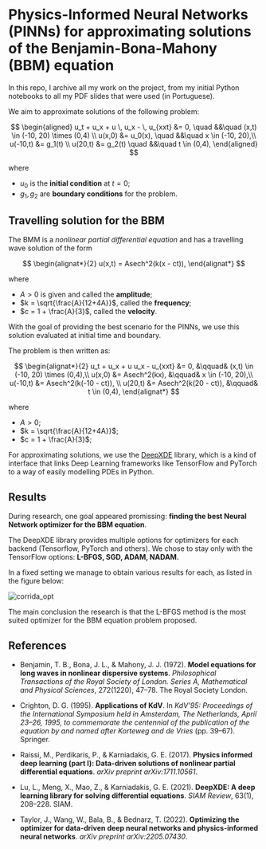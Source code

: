 # Physics-Informed Neural Networks (PINNs) for approximating solutions of the Benjamin-Bona-Mahony (BBM) equation

In this repo, I archive all my work on the project, from my initial Python notebooks to all my PDF slides that were used (in Portuguese).

We aim to approximate solutions of the following problem: 

$$
\begin{aligned}
    u_t + u_x + u \, u_x - \, u_{xxt} &= 0, \quad &&\quad (x,t) \in  (-10, 20) \times (0,4) \\
   u(x,0) &= u_0(x),                 \quad &&\quad x \in (-10, 20),\\
   u(-10,t) &= g_1(t) \\
   u(20,t) &= g_2(t)                      \quad &&\quad t \in (0,4),
\end{aligned}
$$

where 
- $u_0$ is the **initial condition** at $t = 0$;
- $g_1, g_2$ are **boundary conditions** for the problem.

## Travelling solution for the BBM

The BMM is a _nonlinear partial differential equation_ and has a travelling wave solution of the form

$$
\begin{alignat*}{2}
    u(x,t) = Asech^2(k(x - ct)),
\end{alignat*}
$$

where 
- $A > 0$ is given and called the **amplitude**;
- $k = \sqrt{\frac{A}{12+4A}}$, called the **frequency**;
- $c = 1 + \frac{A}{3}$, called the **velocity**.

With the goal of providing the best scenario for the PINNs, we use this solution evaluated at initial time and boundary. 

The problem is then written as:

$$
    \begin{alignat*}{2}
        u_t + u_x + u u_x - u_{xxt} &= 0, &\qquad& (x,t) \in  (-10, 20) \times (0,4),\\
        u(x,0) &= Asech^2(kx), &\qquad& x \in (-10, 20),\\
        u(-10,t) &= Asech^2(k(-10 - ct)), \\
        u(20,t) &= Asech^2(k(20 - ct)), &\qquad& t \in (0,4),
    \end{alignat*}
$$

where 
- $A > 0$;
- $k = \sqrt{\frac{A}{12+4A}}$;
- $c = 1 + \frac{A}{3}$;

For approximating solutions, we use the [DeepXDE](https://github.com/lululxvi/deepxde) library, which is a kind of interface that links Deep Learning frameworks like TensorFlow and PyTorch to a way of easily modelling PDEs in Python.

## Results

During research, one goal appeared promissing: **finding the best Neural Network optimizer for the BBM equation**.

The DeepXDE library provides multiple options for optimizers for each backend (Tensorflow, PyTorch and others). We chose to stay only with the TensorFlow options: **L-BFGS, SGD, ADAM, NADAM.**

In a fixed setting we manage to obtain various results for each, as listed in the figure below:

![corrida_opt](https://github.com/user-attachments/assets/4d69534a-15e9-46c3-be93-61572027552f)

The main conclusion the research is that the L-BFGS method is the most suited optimizer for the BBM equation problem proposed.

## References

- Benjamin, T. B., Bona, J. L., & Mahony, J. J. (1972). **Model equations for long waves in nonlinear dispersive systems**. *Philosophical Transactions of the Royal Society of London. Series A, Mathematical and Physical Sciences*, 272(1220), 47–78. The Royal Society London.

- Crighton, D. G. (1995). **Applications of KdV**. In *KdV’95: Proceedings of the International Symposium held in Amsterdam, The Netherlands, April 23–26, 1995, to commemorate the centennial of the publication of the equation by and named after Korteweg and de Vries* (pp. 39–67). Springer.

- Raissi, M., Perdikaris, P., & Karniadakis, G. E. (2017). **Physics informed deep learning (part I): Data-driven solutions of nonlinear partial differential equations**. *arXiv preprint arXiv:1711.10561*.

- Lu, L., Meng, X., Mao, Z., & Karniadakis, G. E. (2021). **DeepXDE: A deep learning library for solving differential equations**. *SIAM Review*, 63(1), 208–228. SIAM.

- Taylor, J., Wang, W., Bala, B., & Bednarz, T. (2022). **Optimizing the optimizer for data-driven deep neural networks and physics-informed neural networks**. *arXiv preprint arXiv:2205.07430*.
